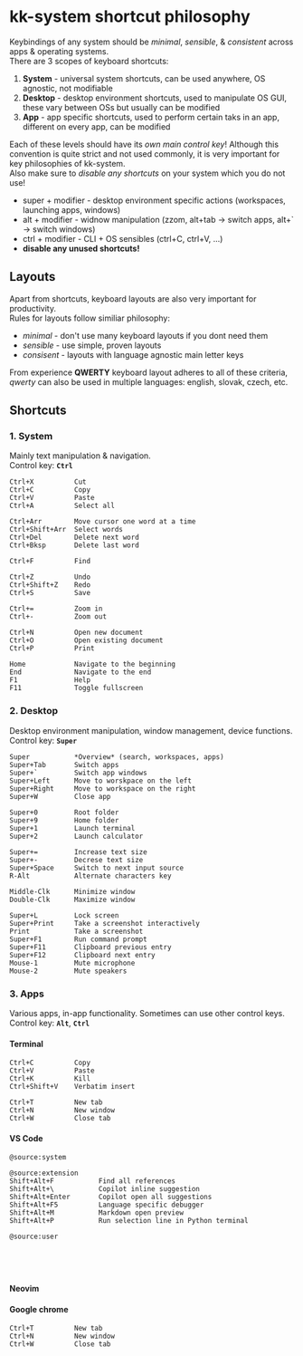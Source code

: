 # kk-system shortcut philosophy

Keybindings of any system should be _minimal_, _sensible_, & _consistent_ across apps & operating systems.\
There are 3 scopes of keyboard shortcuts:

1. **System** - universal system shortcuts, can be used anywhere, OS agnostic, not modifiable
2. **Desktop** - desktop environment shortcuts, used to manipulate OS GUI, these vary between OSs but usually can be modified
3. **App** - app specific shortcuts, used to perform certain taks in an app, different on every app, can be modified

Each of these levels should have its _own main control key_! Although this convention is quite strict and not used commonly, it is very important for key philosophies of kk-system.\
Also make sure to _disable any shortcuts_ on your system which you do not use!

- super + modifier - desktop environment specific actions (workspaces, launching apps, windows)<br>
- alt + modifier - widnow manipulation (zzom, alt+tab -> switch apps, alt+` -> switch windows)<br>
- ctrl + modifier - CLI + OS sensibles (ctrl+C, ctrl+V, ...)<br>
- **disable any unused shortcuts!**

## Layouts

Apart from shortcuts, keyboard layouts are also very important for productivity.\
Rules for layouts follow similiar philosophy:

- _minimal_ - don't use many keyboard layouts if you dont need them
- _sensible_ - use simple, proven layouts
- _consisent_ - layouts with language agnostic main letter keys

From experience **QWERTY** keyboard layout adheres to all of these criteria,\
_qwerty_ can also be used in multiple languages: english, slovak, czech, etc.

## Shortcuts

### 1. System

Mainly text manipulation & navigation.\
Control key: **`Ctrl`**

```
Ctrl+X          Cut
Ctrl+C          Copy
Ctrl+V          Paste
Ctrl+A          Select all

Ctrl+Arr        Move cursor one word at a time
Ctrl+Shift+Arr  Select words
Ctrl+Del        Delete next word
Ctrl+Bksp       Delete last word

Ctrl+F          Find

Ctrl+Z          Undo
Ctrl+Shift+Z    Redo
Ctrl+S          Save

Ctrl+=          Zoom in
Ctrl+-          Zoom out

Ctrl+N          Open new document
Ctrl+O          Open existing document
Ctrl+P          Print

Home            Navigate to the beginning
End             Navigate to the end
F1              Help
F11             Toggle fullscreen
```

### 2. Desktop

Desktop environment manipulation, window management, device functions.\
Control key: **`Super`**

```
Super           *Overview* (search, workspaces, apps)
Super+Tab       Switch apps
Super+`         Switch app windows
Super+Left      Move to worskpace on the left
Super+Right     Move to workspace on the right
Super+W         Close app

Super+0         Root folder
Super+9         Home folder
Super+1         Launch terminal
Super+2         Launch calculator

Super+=         Increase text size
Super+-         Decrese text size
Super+Space     Switch to next input source
R-Alt           Alternate characters key

Middle-Clk      Minimize window
Double-Clk      Maximize window

Super+L         Lock screen
Super+Print     Take a screenshot interactively
Print           Take a screenshot
Super+F1        Run command prompt
Super+F11       Clipboard previous entry
Super+F12       Clipboard next entry
Mouse-1         Mute microphone
Mouse-2         Mute speakers
```

### 3. Apps

Various apps, in-app functionality. Sometimes can use other control keys.\
Control key:  **`Alt`**, **`Ctrl`**

#### Terminal

```
Ctrl+C          Copy
Ctrl+V          Paste
Ctrl+K          Kill
Ctrl+Shift+V    Verbatim insert

Ctrl+T          New tab
Ctrl+N          New window
Ctrl+W          Close tab
```

#### VS Code

```
@source:system

@source:extension
Shift+Alt+F           Find all references
Shift+Alt+\           Copilot inline suggestion
Shift+Alt+Enter       Copilot open all suggestions
Shift+Alt+F5          Language specific debugger
Shift+Alt+M           Markdown open preview
Shift+Alt+P           Run selection line in Python terminal

@source:user





```

#### Neovim

#### Google chrome

```
Ctrl+T          New tab
Ctrl+N          New window
Ctrl+W          Close tab
```
